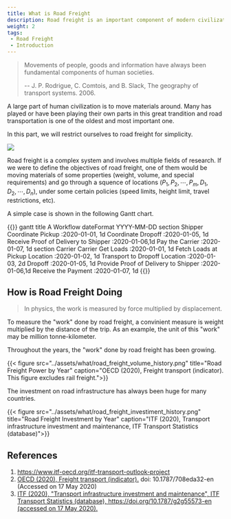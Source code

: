 ```yaml
---
title: What is Road Freight
description: Road freight is an important component of modern civilization
weight: 2
tags:
 - Road Freight
 - Introduction
---
```



> Movements of people, goods and information have always been fundamental components of human societies.
>
> -- J. P. Rodrigue, C. Comtois, and B. Slack, The geography of transport systems. 2006.

A large part of human civilization is to move materials around. Many has played or have been playing their own parts in this great trandition and road transportation is one of the oldest and most important one.

In this part, we will restrict ourselves to road freight for simplicity.

![](../assets/what/undraw_Ride_till_I_can_no_more_44wq.png)

Road freight is a complex system and involves multiple fields of research. If we were to define the objectives of road freight, one of them would be moving materials of some properties (weight, volume, and special requirements) and go through a squence of locations $(P_1, P_2, \cdots, P_m, D_1, D_2, \cdots, D_n)$, under some certain policies (speed limits, height limit, travel restrictions, etc).

A simple case is shown in the following Gantt chart.

{{<mermaid>}}
gantt
    title A Workflow
    dateFormat  YYYY-MM-DD
    section Shipper
    Coordinate Pickup           :2020-01-01, 1d
    Coordinate Dropoff          :2020-01-05, 1d
    Receive Proof of Delivery to Shipper     :2020-01-06,1d
    Pay the Carrier             :2020-01-07, 1d
    section Carrier
    Carrier Get Loads      :2020-01-01, 1d
    Fetch Loads at Pickup Location            :2020-01-02, 1d
    Transport to Dropoff Location           :2020-01-03, 2d
    Dropoff      :2020-01-05, 1d
    Provide Proof of Delivery to Shipper     :2020-01-06,1d
    Receive the Payment             :2020-01-07, 1d
{{</mermaid>}}


## How is Road Freight Doing

> In physics, the work is measured by force multiplied by displacement.

To measure the "work" done by road freight, a convinient measure is weight multiplied by the distance of the trip. As an example, the unit of this "work" may be million tonne-kilometer.

Throughout the years, the "work" done by road freight has been growing.


{{< figure src="../assets/what/road_freight_volume_history.png" title="Road Freight Power by Year" caption="OECD (2020), Freight transport (indicator). This figure excludes rail freight.">}}

The investment on road infrastructure has always been huge for many countries.

{{< figure src="../assets/what/road_freight_investiment_history.png" title="Road Freight Investment by Year" caption="ITF (2020), Transport infrastructure investment and maintenance, ITF Transport Statistics (database)">}}




## References

1. https://www.itf-oecd.org/itf-transport-outlook-project
2. [OECD (2020), Freight transport (indicator).](https://data.oecd.org/transport/freight-transport.htm) doi: 10.1787/708eda32-en (Accessed on 17 May 2020)
3. [ITF (2020), "Transport infrastructure investment and maintenance", ITF Transport Statistics (database), https://doi.org/10.1787/g2g55573-en (accessed on 17 May 2020).](https://stats.oecd.org/BrandedView.aspx?oecd_bv_id=trsprt-data-en&doi=g2g55573-en#)